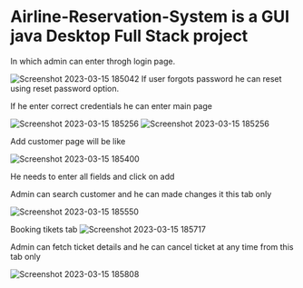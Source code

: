 # Airline-Reservation-System is a GUI java Desktop Full Stack project
In which admin can enter throgh login page.

![Screenshot 2023-03-15 185042](https://user-images.githubusercontent.com/118426342/225321064-097783a2-aca3-46cd-8af2-05b64b572a0a.png)
If user forgots password he can reset using reset password option.

If he enter correct credentials he can enter main page

![Screenshot 2023-03-15 185256](https://user-images.githubusercontent.com/118426342/225321563-a29070d1-c9da-4816-ae96-b190513b94ce.png)
![Screenshot 2023-03-15 185256](https://user-images.githubusercontent.com/118426342/225323469-8f01a078-6d2d-4483-a911-558f447e821e.png)


Add customer page will be like

![Screenshot 2023-03-15 185400](https://user-images.githubusercontent.com/118426342/225321775-5729e4f7-e98b-41e2-bd9b-0df2c7f6da6e.png)

He needs to enter all fields and click on add

Admin can search customer and he can made changes it this tab only

![Screenshot 2023-03-15 185550](https://user-images.githubusercontent.com/118426342/225322224-3ce8016f-0d84-4529-8791-81b3eb02d3bb.png)

Booking tikets tab 
![Screenshot 2023-03-15 185717](https://user-images.githubusercontent.com/118426342/225322572-c9b44d84-f7ed-4c1e-9d6b-ce484d7bb154.png)


Admin can fetch ticket details and he can cancel ticket at any time from this tab only

![Screenshot 2023-03-15 185808](https://user-images.githubusercontent.com/118426342/225322811-b21be617-eebc-470f-b3ff-698f607db4a5.png)
